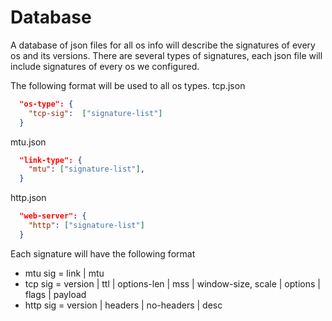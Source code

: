 # Database

A database of json files for all os info will describe the signatures of every os and its versions.
There are several types of signatures, each json file will include signatures of every os we configured.

The following format will be used to all os types.
tcp.json
``` json
  "os-type": {
    "tcp-sig":  ["signature-list"]
  }
```
mtu.json
```json
  "link-type": {
    "mtu": ["signature-list"],
  }
```
http.json
```json
  "web-server": {
    "http": ["signature-list"]
  }

```

Each signature will have the following format 
* mtu sig  = link | mtu
* tcp sig  = version | ttl | options-len | mss | window-size, scale | options | flags | payload
* http sig = version | headers | no-headers | desc 
